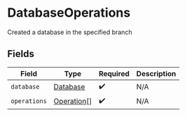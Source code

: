 # DatabaseOperations

Created a database in the specified branch


## Fields

| Field                                           | Type                                            | Required                                        | Description                                     |
| ----------------------------------------------- | ----------------------------------------------- | ----------------------------------------------- | ----------------------------------------------- |
| `database`                                      | [Database](../../models/shared/database.md)     | :heavy_check_mark:                              | N/A                                             |
| `operations`                                    | [Operation](../../models/shared/operation.md)[] | :heavy_check_mark:                              | N/A                                             |
